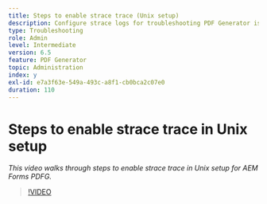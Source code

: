 ```yaml
---
title: Steps to enable strace trace (Unix setup)
description: Configure strace logs for troubleshooting PDF Generator issues
type: Troubleshooting
role: Admin
level: Intermediate
version: 6.5
feature: PDF Generator
topic: Administration
index: y
exl-id: e7a3f63e-549a-493c-a8f1-cb0bca2c07e0
duration: 110
---
```

# Steps to enable strace trace in Unix setup

*This video walks through steps to enable strace trace in Unix setup for AEM Forms PDFG.*

>[!VIDEO](https://video.tv.adobe.com/v/335525?quality=12&learn=on)

